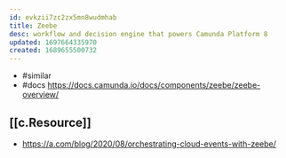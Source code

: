 ```yaml
---
id: evkzii7zc2zx5mn8wudmhab
title: Zeebe
desc: workflow and decision engine that powers Camunda Platform 8
updated: 1697664335970
created: 1689655500732
---
```


- #similar 
- #docs https://docs.camunda.io/docs/components/zeebe/zeebe-overview/

## [[c.Resource]]

- https://a.com/blog/2020/08/orchestrating-cloud-events-with-zeebe/